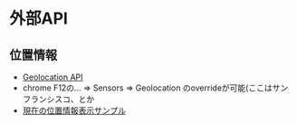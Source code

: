 # 外部API

## 位置情報
- [Geolocation API](https://developer.mozilla.org/ja/docs/Web/API/Geolocation_API)
- chrome F12の... => Sensors => Geolocation のoverrideが可能(ここはサンフランシスコ、とか
- [現在の位置情報表示サンプル](https://github.com/endw0901/react_typescript/tree/main/seasons/src)
